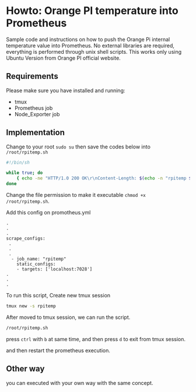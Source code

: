 
# Howto: Orange PI temperature into Prometheus

Sample code and instructions on how to push the Orange Pi internal temperature value into Prometheus. No external libraries are required, everything is performed through unix shell scripts.
This works only using Ubuntu Version from Orange PI official website.

## Requirements
 Please make sure you have installed and running:
 - tmux
 - Prometheus job
 - Node_Exporter job

## Implementation

Change to your root `sudo su` then save the codes below into `/root/rpitemp.sh`

```bash
#!/bin/sh

while true; do
    { echo -ne "HTTP/1.0 200 OK\r\nContent-Length: $(echo -n "rpitemp $(cat /sys/class/thermal/thermal_zone0/temp | sed 's/\([0-9]\{2\}\)/\1./')" | wc -c)\r\n\r\nrpitemp $(cat /sys/class/thermal/thermal_zone0/temp | sed 's/\([0-9]\{2\}\)/\1./')"; } | nc -l -p 7028
done
```

Change the file permission to make it executable `chmod +x /root/rpitemp.sh`.

Add this config on promotheus.yml

```
.
.
.
scrape_configs:
 .
 .
 .
  - job_name: "rpitemp"
    static_configs:
    - targets: ['localhost:7028']
.
.
.
```

To run this script, Create new tmux session

```bash
tmux new -s rpitemp
```
After moved to tmux session, we can run the script.

```bash
/root/rpitemp.sh
```

press `ctrl` with `b` at same time, and then press `d` to exit from tmux session.

and then restart the prometheus execution.

## Other way
you can executed with your own way with the same concept.
